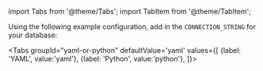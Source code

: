 import Tabs from '@theme/Tabs';
import TabItem from '@theme/TabItem';


Using the following example configuration, add in the `CONNECTION_STRING` for your database:

<Tabs
  groupId="yaml-or-python"
  defaultValue='yaml'
  values={[
  {label: 'YAML', value:'yaml'},
  {label: 'Python', value:'python'},
  ]}>

  <TabItem value="yaml">

```python name="tests/integration/db/awsathena.py Datasource YAML config"

```

  </TabItem>

  <TabItem value="python">

```python name="tests/integration/docusaurus/connecting_to_your_data/database/athena_python_example.py Datasource dict config"
```
  
  </TabItem>
</Tabs>
